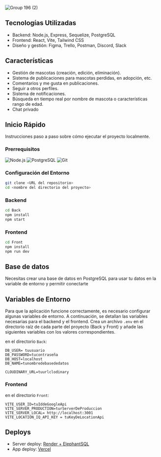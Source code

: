
![Group 196 (2)](https://github.com/No-Country/c16-67-ft-node/assets/159343463/f309e830-5659-4c6b-9ef4-1c566987b905)

## Tecnologías Utilizadas

- Backend: Node.js, Express, Sequelize, PostgreSQL
- Frontend: React, Vite, Tailwind CSS
- Diseño y gestión: Figma, Trello, Postman, Discord, Slack

## Características

- Gestión de mascotas (creación, edición, eliminación).
- Sistema de publicaciones para mascotas perdidas, en adopción, etc.
- Comentarios y me gusta en publicaciones.
- Seguir a otros perfiles.
- Sistema de notificaciones.
- Búsqueda en tiempo real por nombre de mascota o características rango de edad.
- Chat privado

## Inicio Rápido

Instrucciones paso a paso sobre cómo ejecutar el proyecto localmente.

### Prerrequisitos

![Node.js](https://img.shields.io/badge/-Node.js-339933?style=flat-square&logo=node.js&logoColor=white)
![PostgreSQL](https://img.shields.io/badge/-PostgreSQL-336791?style=flat-square&logo=postgresql&logoColor=white)
![Git](https://img.shields.io/badge/-Git-F05032?style=flat-square&logo=git&logoColor=white)

### Configuración del Entorno

```bash
git clone <URL del repositorio>
cd <nombre del directorio del proyecto>
```
### Backend
```bash
cd Back
npm install
npm start
````
### Frontend
```bash
cd Front
npm install
npm run dev
```

## Base de datos
Necesitas crear una base de datos en PostgreSQL para usar tu datos en la variable de entorno y permitir conectarte

## Variables de Entorno

Para que la aplicación funcione correctamente, es necesario configurar algunas variables de entorno. A continuación, se detallan las variables necesarias para el backend y el frontend.
Crea un archivo `.env` en el directorio raíz de cada parte del proyecto (Back y Front) y añade las siguientes variables con los valores correspondientes.

en el directorio `Back`:

```plaintext
DB_USER= tuusuario
DB_PASSWORD=tucontraseña
DB_HOST=localhost
DB_NAME=tunombredebasededatos

CLOUDINARY_URL=tuurlclodinary
```

### Frontend

en el directorio `Front`:

```plaintext
VITE_USER_ID=tuIddeGoogleApi
VITE_SERVER_PRODUCTION=turServerDeProduccion
VITE_SERVER_LOCAL= http://localhost:3001
VITE_LOCATION_IQ_API_KEY = tuKeyDeLocationApi
```

## Deploys
- Server deploy: [Render + ElephantSQL](https://server-petgram.onrender.com/)
- App deploy: [Vercel](https://pet-gram.vercel.app/)

